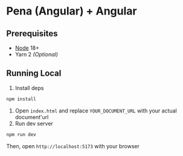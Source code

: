 # Pena (Angular) + Angular

## Prerequisites

- [Node](https://nodejs.org/en/download) 18+
- Yarn 2 *(Optional)*

## Running Local

1. Install deps

```bash
npm install
```

1. Open `index.html` and replace `YOUR_DOCUMENT_URL` with your actual document'url
2. Run dev server

```bash
npm run dev
```
Then, open `http://localhost:5173` with your browser
